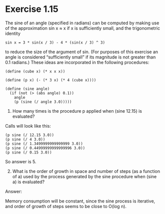 # Exercise 1.15

The sine of an angle (specified in radians)
can be computed by making use of the approximation sin x ≈ x
if x is sufficiently small, and the trigonometric identity

```
sin x = 3 * sin(x / 3) - 4 * (sin(x / 3) ^ 3)
```

to reduce the size of the argument of sin. (For purposes of
this exercise an angle is considered “sufficiently small” if its
magnitude is not greater than 0.1 radians.) These ideas are
incorporated in the following procedures:

```racket
(define (cube x) (* x x x))

(define (p x) (- (* 3 x) (* 4 (cube x))))

(define (sine angle)
  (if (not (> (abs angle) 0.1))
    angle
    (p (sine (/ angle 3.0)))))
```

1. How many times is the procedure p applied when (sine
12.15) is evaluated?

Calls will look like this:
```racket
(p sine (/ 12.15 3.0))
(p sine (/ 4 3.0))
(p sine (/ 1.3499999999999999 3.0))
(p sine (/ 0.44999999999999996 3.0))
(p sine (/ 0.15 3.0))
```

So answer is 5.

2. What is the order of growth in space and number of
steps (as a function of a) used by the process generated
by the sine procedure when (sine a) is evaluated?

Answer:

Memory consumption will be constant, since the sine process is iterative, and order of growth of steps seems to be close to O(log n).
